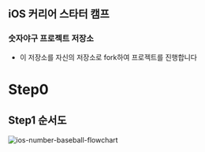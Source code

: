 ## iOS 커리어 스타터 캠프

### 숫자야구 프로젝트 저장소

- 이 저장소를 자신의 저장소로 fork하여 프로젝트를 진행합니다

# Step0
## Step1 순서도

![ios-number-baseball-flowchart](https://user-images.githubusercontent.com/96932116/163082482-cd2b4b5a-3b4b-4bce-883a-db694f9e85fa.png)

